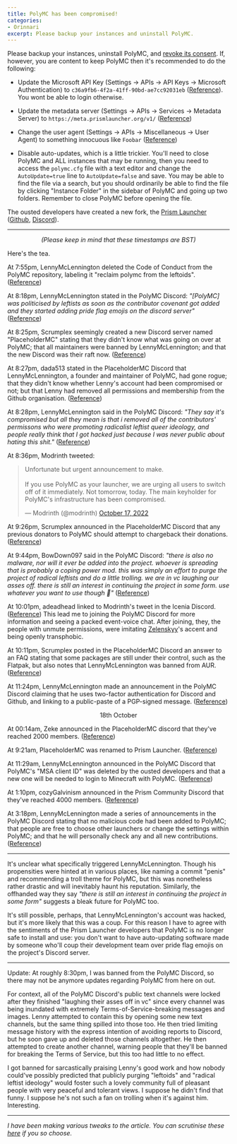 ```yaml
---
title: PolyMC has been compromised!
categories:
- Orinnari
excerpt: Please backup your instances and uninstall PolyMC.
---
```

Please backup your instances, uninstall PolyMC, and [revoke its consent](https://microsoft.com/consent/). If, however, you are content to keep PolyMC then it's recommended to do the following:

- Update the Microsoft API Key (Settings → APIs → API Keys → Microsoft Authentication) to `c36a9fb6-4f2a-41ff-90bd-ae7cc92031eb` ([Reference](https://discord.com/channels/1031648380885147709/1031839576102285312/1031872355510788237)). You wont be able to login otherwise.

- Update the metadata server (Settings → APIs → Services → Metadata Server) to `https://meta.prismlauncher.org/v1/` ([Reference](https://discord.com/channels/1031648380885147709/1031839576102285312/1031865784621871144))

- Change the user agent (Settings → APIs → Miscellaneous → User Agent) to something innocuous like `Foobar` ([Reference](https://gist.github.com/Earthcomputer/dc65391f84a2c19ebac6c33506fd7751))

- Disable auto-updates, which is a little trickier. You'll need to close PolyMC and ALL instances that may be running, then you need to access the `polymc.cfg` file with a text editor and change the `AutoUpdate=true` line to `AutoUpdate=false` and save. You may be able to find the file via a search, but you should ordinarily be able to find the file by clicking "Instance Folder" in the sidebar of PolyMC and going up two folders. Remember to close PolyMC before opening the file.

The ousted developers have created a new fork, the [Prism Launcher](https://prismlauncher.org/) ([Github](https://github.com/PrismLauncher), [Discord](https://discord.gg/prismlauncher)).

---

<p><center><i>(Please keep in mind that these timestamps are BST)</i></center></p>

Here's the tea.

At 7:55pm, LennyMcLennington deleted the Code of Conduct from the PolyMC repository, labeling it "reclaim polymc from the leftoids". ([Reference](https://github.com/PolyMC/PolyMC/commit/ccf282593dcdbe189c99b81b8bc90cb203aed3ee))

At 8:18pm, LennyMcLennington stated in the PolyMC Discord: *"[PolyMC] was politicised by leftists as soon as the contributor covenant got added and they started adding pride flag emojis on the discord server"* ([Reference](https://discord.com/channels/923671181020766230/923671181020766233/1031647468930215946))

At 8:25pm, Scrumplex seemingly created a new Discord server named "PlaceholderMC" stating that they didn't know what was going on over at PolyMC; that all maintainers were banned by LennyMcLennington; and that the new Discord was their raft now. ([Reference](https://discord.com/channels/1031648380885147709/1031649048890978324/1031649115685265460))

At 8:27pm, dada513 stated in the PlaceholderMC Discord that LennyMcLennington, a founder and maintainer of PolyMC, had gone rogue; that they didn't know whether Lenny's account had been compromised or not; but that Lenny had removed all permissions and membership from the Github organisation. ([Reference](https://discord.com/channels/1031648380885147709/1031649048890978324/1031649789697335328))

At 8:28pm, LennyMcLennington said in the PolyMC Discord: *"They say it's compromised but all they mean is that i removed all of the contributors' permissons who were promoting radicalist leftist queer ideology, and people really think that I got hacked just because I was never public about hating this shit."* ([Reference](https://discord.com/channels/923671181020766230/923671181020766233/1031649880038457424))

At 8:36pm, Modrinth tweeted:
<blockquote class="twitter-tweet"><p lang="en" dir="ltr">Unfortunate but urgent announcement to make.<br><br>If you use PolyMC as your launcher, we are urging all users to switch off of it immediately. Not tomorrow, today. The main keyholder for PolyMC&#39;s infrastructure has been compromised.</p>&mdash; Modrinth (@modrinth) <a href="https://twitter.com/modrinth/status/1582093129641234432">October 17, 2022</a></blockquote> <script async src="https://platform.twitter.com/widgets.js" charset="utf-8"></script>

At 9:26pm, Scrumplex announced in the PlaceholderMC Discord that any previous donators to PolyMC should attempt to chargeback their donations. ([Reference](https://discord.com/channels/1031648380885147709/1031649048890978324/1031664566058360884))

At 9:44pm, BowDown097 said in the PolyMC Discord: *"there is also no malware, nor will it ever be added into the project. whoever is spreading that is probably a coping power mod. this was simply an effort to purge the project of radical leftists and do a little trolling. we are in vc laughing our asses off. there is still an interest in continuing the project in some form. use whatever you want to use though 🤷"* ([Reference](https://discord.com/channels/923671181020766230/923672379144671263/1031668989941796874))

At 10:01pm, adeadhead linked to Modrinth's tweet in the Icenia Discord. ([Reference](https://discord.com/channels/558071874161082368/957804789029294092/1031673358640758815)) This lead me to joining the PolyMC Discord for more information and seeing a packed event-voice chat. After joining, they, the people with unmute permissions, were imitating [Zelenskyy](https://en.wikipedia.org/wiki/Volodymyr_Zelenskyy)'s accent and being openly transphobic.

At 10:11pm, Scrumplex posted in the PlaceholderMC Discord an answer to an FAQ stating that some packages are still under their control, such as the Flatpak, but also notes that LennyMcLennington was banned from AUR. ([Reference](https://discord.com/channels/1031648380885147709/1031655392821919907/1031675731572437052))

At 11:24pm, LennyMcLennington made an announcement in the PolyMC Discord claiming that he uses two-factor authentication for Discord and Github, and linking to a public-paste of a PGP-signed message. ([Reference](https://discord.com/channels/923671181020766230/923672379144671263/1031694145833680906))

<p><center>18th October</center></p>

At 00:14am, Zeke announced in the PlaceholderMC discord that they've reached 2000 members. ([Reference](https://discord.com/channels/1031648380885147709/1031649048890978324/1031706756751036518))

At 9:21am, PlaceholderMC was renamed to Prism Launcher. ([Reference](https://discord.com/channels/1031648380885147709/1031731112352948245/1031844554602725446))

At 11:29am, LennyMcLennington announced in the PolyMC Discord that PolyMC's "MSA client ID" was deleted by the ousted developers and that a new one will be needed to login to Minecraft with PolyMC. ([Reference](https://discord.com/channels/923671181020766230/923672379144671263/1031876634988527616))

At 1:10pm, cozyGalvinism announced in the Prism Community Discord that they've reached 4000 members. ([Reference](https://discord.com/channels/1031648380885147709/1031839469936062534/1031902130379964426))

At 3:18pm, LennyMcLennington made a series of announcements in the PolyMC Discord stating that no malicious code had been added to PolyMC; that people are free to choose other launchers or change the settings within PolyMC; and that he will personally check any and all new contributions. ([Reference](https://discord.com/channels/923671181020766230/923672379144671263/1031934382967107644))

---

It's unclear what specifically triggered LennyMcLennington. Though his propensities were hinted at in various places, like naming a commit "penis" and recommending a troll theme for PolyMC, but this was nonetheless rather drastic and will inevitably haunt his reputation. Similarly, the offhanded way they say *"there is still an interest in continuing the project in some form"* suggests a bleak future for PolyMC too.

It's still possible, perhaps, that LennyMcLennington's account was hacked, but it's more likely that this was a coup. For this reason I have to agree with the sentiments of the Prism Launcher developers that PolyMC is no longer safe to install and use: you don't want to have auto-updating software made by someone who'll coup their development team over pride flag emojis on the project's Discord server.

---

Update: At roughly 8:30pm, I was banned from the PolyMC Discord, so there may not be anymore updates regarding PolyMC from here on out.

For context, all of the PolyMC Discord's public text channels were locked after they finished "laughing their asses off in vc" since every channel was being inundated with extremely Terms-of-Service-breaking messages and images. Lenny attempted to contain this by opening some new text channels, but the same thing spilled into those too. He then tried limiting message history with the express intention of avoiding reports to Discord, but he soon gave up and deleted those channels altogether. He then attempted to create another channel, warning people that they'll be banned for breaking the Terms of Service, but this too had little to no effect.

I got banned for sarcastically praising Lenny's good work and how nobody could've possibly predicted that publicly purging "leftoids" and "radical leftist ideology" would foster such a lovely community full of pleasant people with very peaceful and tolerant views. I suppose he didn't find that funny. I suppose he's not such a fan on trolling when it's against him. Interesting.

---

*I have been making various tweaks to the article. You can scrutinise these [here](https://github.com/Protonull/protonull.github.io/commits/master/_posts/2022-10-18-polymc-drama.md) if you so choose.*
